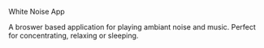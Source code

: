 White Noise App

A broswer based application for playing ambiant noise and music.  Perfect for concentrating, relaxing or sleeping.

